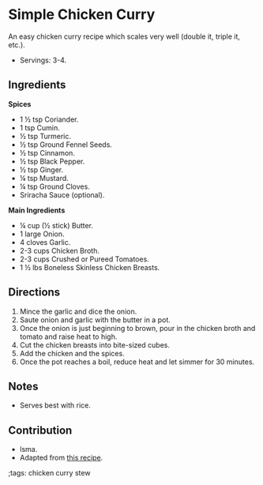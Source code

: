# Simple Chicken Curry

An easy chicken curry recipe which scales very well (double it, triple it,
etc.).

- Servings: 3-4.

## Ingredients

**Spices**

- 1 ½ tsp Coriander.
- 1 tsp Cumin.
- ½ tsp Turmeric.
- ½ tsp Ground Fennel Seeds.
- ½ tsp Cinnamon.
- ½ tsp Black Pepper.
- ½ tsp Ginger.
- ¼ tsp Mustard.
- ¼ tsp Ground Cloves.
- Sriracha Sauce (optional).

**Main Ingredients**

- ¼ cup (½ stick) Butter.
- 1 large Onion.
- 4 cloves Garlic.
- 2-3 cups Chicken Broth.
- 2-3 cups Crushed or Pureed Tomatoes.
- 1 ½ lbs Boneless Skinless Chicken Breasts.

## Directions

1. Mince the garlic and dice the onion.
2. Saute onion and garlic with the butter in a pot.
3. Once the onion is just beginning to brown, pour in the chicken broth and
   tomato and raise heat to high.
4. Cut the chicken breasts into bite-sized cubes.
5. Add the chicken and the spices.
6. Once the pot reaches a boil, reduce heat and let simmer for 30 minutes.

## Notes

- Serves best with rice.

## Contribution

- lsma.
- Adapted from [this recipe](https://www.cookingclassy.com/chicken-curry/).

;tags: chicken curry stew
